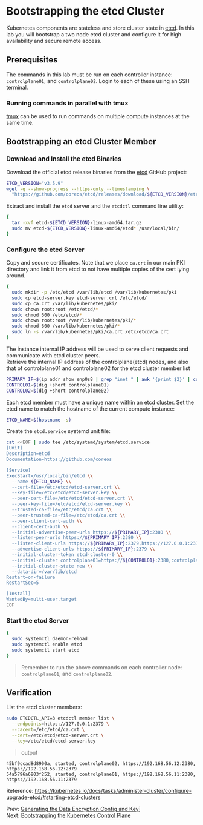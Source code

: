 # Bootstrapping the etcd Cluster

Kubernetes components are stateless and store cluster state in [etcd](https://etcd.io/). In this lab you will bootstrap a two node etcd cluster and configure it for high availability and secure remote access.

## Prerequisites

The commands in this lab must be run on each controller instance: `controlplane01`, and `controlplane02`. Login to each of these using an SSH terminal.

### Running commands in parallel with tmux

[tmux](https://github.com/tmux/tmux/wiki) can be used to run commands on multiple compute instances at the same time.

## Bootstrapping an etcd Cluster Member

### Download and Install the etcd Binaries

Download the official etcd release binaries from the [etcd](https://github.com/etcd-io/etcd) GitHub project:

[//]: # (host:controlplane01-controlplane02)


```bash
ETCD_VERSION="v3.5.9"
wget -q --show-progress --https-only --timestamping \
  "https://github.com/coreos/etcd/releases/download/${ETCD_VERSION}/etcd-${ETCD_VERSION}-linux-amd64.tar.gz"
```

Extract and install the `etcd` server and the `etcdctl` command line utility:

```bash
{
  tar -xvf etcd-${ETCD_VERSION}-linux-amd64.tar.gz
  sudo mv etcd-${ETCD_VERSION}-linux-amd64/etcd* /usr/local/bin/
}
```

### Configure the etcd Server

Copy and secure certificates. Note that we place `ca.crt` in our main PKI directory and link it from etcd to not have multiple copies of the cert lying around.

```bash
{
  sudo mkdir -p /etc/etcd /var/lib/etcd /var/lib/kubernetes/pki
  sudo cp etcd-server.key etcd-server.crt /etc/etcd/
  sudo cp ca.crt /var/lib/kubernetes/pki/
  sudo chown root:root /etc/etcd/*
  sudo chmod 600 /etc/etcd/*
  sudo chown root:root /var/lib/kubernetes/pki/*
  sudo chmod 600 /var/lib/kubernetes/pki/*
  sudo ln -s /var/lib/kubernetes/pki/ca.crt /etc/etcd/ca.crt
}
```

The instance internal IP address will be used to serve client requests and communicate with etcd cluster peers.<br>
Retrieve the internal IP address of the controlplane(etcd) nodes, and also that of controlplane01 and controlplane02 for the etcd cluster member list

```bash
PRIMARY_IP=$(ip addr show enp0s8 | grep "inet " | awk '{print $2}' | cut -d / -f 1)
CONTROL01=$(dig +short controlplane01)
CONTROL02=$(dig +short controlplane02)
```

Each etcd member must have a unique name within an etcd cluster. Set the etcd name to match the hostname of the current compute instance:

```bash
ETCD_NAME=$(hostname -s)
```

Create the `etcd.service` systemd unit file:

```bash
cat <<EOF | sudo tee /etc/systemd/system/etcd.service
[Unit]
Description=etcd
Documentation=https://github.com/coreos

[Service]
ExecStart=/usr/local/bin/etcd \\
  --name ${ETCD_NAME} \\
  --cert-file=/etc/etcd/etcd-server.crt \\
  --key-file=/etc/etcd/etcd-server.key \\
  --peer-cert-file=/etc/etcd/etcd-server.crt \\
  --peer-key-file=/etc/etcd/etcd-server.key \\
  --trusted-ca-file=/etc/etcd/ca.crt \\
  --peer-trusted-ca-file=/etc/etcd/ca.crt \\
  --peer-client-cert-auth \\
  --client-cert-auth \\
  --initial-advertise-peer-urls https://${PRIMARY_IP}:2380 \\
  --listen-peer-urls https://${PRIMARY_IP}:2380 \\
  --listen-client-urls https://${PRIMARY_IP}:2379,https://127.0.0.1:2379 \\
  --advertise-client-urls https://${PRIMARY_IP}:2379 \\
  --initial-cluster-token etcd-cluster-0 \\
  --initial-cluster controlplane01=https://${CONTROL01}:2380,controlplane02=https://${CONTROL02}:2380 \\
  --initial-cluster-state new \\
  --data-dir=/var/lib/etcd
Restart=on-failure
RestartSec=5

[Install]
WantedBy=multi-user.target
EOF
```

### Start the etcd Server

```bash
{
  sudo systemctl daemon-reload
  sudo systemctl enable etcd
  sudo systemctl start etcd
}
```

> Remember to run the above commands on each controller node: `controlplane01`, and `controlplane02`.

## Verification

[//]: # (sleep:5)

List the etcd cluster members:

```bash
sudo ETCDCTL_API=3 etcdctl member list \
  --endpoints=https://127.0.0.1:2379 \
  --cacert=/etc/etcd/ca.crt \
  --cert=/etc/etcd/etcd-server.crt \
  --key=/etc/etcd/etcd-server.key
```

> output

```
45bf9ccad8d8900a, started, controlplane02, https://192.168.56.12:2380, https://192.168.56.12:2379
54a5796a6803f252, started, controlplane01, https://192.168.56.11:2380, https://192.168.56.11:2379
```

Reference: https://kubernetes.io/docs/tasks/administer-cluster/configure-upgrade-etcd/#starting-etcd-clusters

Prev: [Generating the Data Encryption Config and Key](06-data-encryption-keys.md)]<br>
Next: [Bootstrapping the Kubernetes Control Plane](08-bootstrapping-kubernetes-controllers.md)

